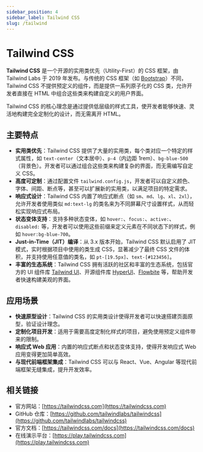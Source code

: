 ```yaml
---
sidebar_position: 4
sidebar_label: Tailwind CSS
slug: /tailwind
---
```


# Tailwind CSS

**Tailwind CSS** 是一个开源的实用类优先（Utility-First）的 CSS 框架，由 Tailwind Labs 于 2019 年发布。与传统的 CSS 框架（如 [Bootstrap](https://getbootstrap.com)）不同，Tailwind CSS 不提供预定义的组件，而是提供一系列原子化的 CSS 类，允许开发者直接在 HTML 中组合这些类来构建自定义的用户界面。

Tailwind CSS 的核心理念是通过提供低层级的样式工具，使开发者能够快速、灵活地构建完全定制化的设计，而无需离开 HTML。



## 主要特点

- **实用类优先**：Tailwind CSS 提供了大量的实用类，每个类对应一个特定的样式属性，如 `text-center`（文本居中）、`p-4`（内边距 1rem）、`bg-blue-500`（背景色）。开发者可以通过组合这些类来构建复杂的界面，而无需编写自定义 CSS。
- **高度可定制**：通过配置文件 `tailwind.config.js`，开发者可以自定义颜色、字体、间距、断点等，甚至可以扩展新的实用类，以满足项目的特定需求。
- **响应式设计**：Tailwind CSS 内置了响应式断点（如 `sm`、`md`、`lg`、`xl`、`2xl`），允许开发者使用类似 `md:text-lg` 的类名来为不同屏幕尺寸设置样式，从而轻松实现响应式布局。
- **状态变体支持**：支持多种状态变体，如 `hover:`、`focus:`、`active:`、`disabled:` 等，开发者可以使用这些前缀来定义元素在不同状态下的样式，例如 `hover:bg-blue-700`。
- **Just-in-Time（JIT）编译**：从 3.x 版本开始，Tailwind CSS 默认启用了 JIT 模式，实时根据项目中使用的类生成 CSS，显著减少了最终 CSS 文件的体积，并支持使用任意值的类名，如 `pt-[19.5px]`、`text-[#123456]`。
- **丰富的生态系统**：Tailwind CSS 拥有活跃的社区和丰富的生态系统，包括官方的 UI 组件库 [Tailwind UI](https://tailwindui.com/)、开源组件库 [HyperUI](https://www.hyperui.dev/)、[Flowbite](https://flowbite.com/) 等，帮助开发者快速构建美观的界面。



## 应用场景

- **快速原型设计**：Tailwind CSS 的实用类设计使得开发者可以快速搭建页面原型，验证设计理念。
- **定制化项目开发**：适用于需要高度定制化样式的项目，避免使用预定义组件带来的限制。
- **响应式 Web 应用**：内置的响应式断点和状态变体支持，使得开发响应式 Web 应用变得更加简单高效。
- **与现代前端框架集成**：Tailwind CSS 可以与 React、Vue、Angular 等现代前端框架无缝集成，提升开发效率。



## 相关链接

- 官方网站：[https://tailwindcss.com](https://tailwindcss.com)
- GitHub 仓库：[https://github.com/tailwindlabs/tailwindcss](https://github.com/tailwindlabs/tailwindcss)
- 官方文档：[https://tailwindcss.com/docs](https://tailwindcss.com/docs)
- 在线演示平台：[https://play.tailwindcss.com](https://play.tailwindcss.com)
